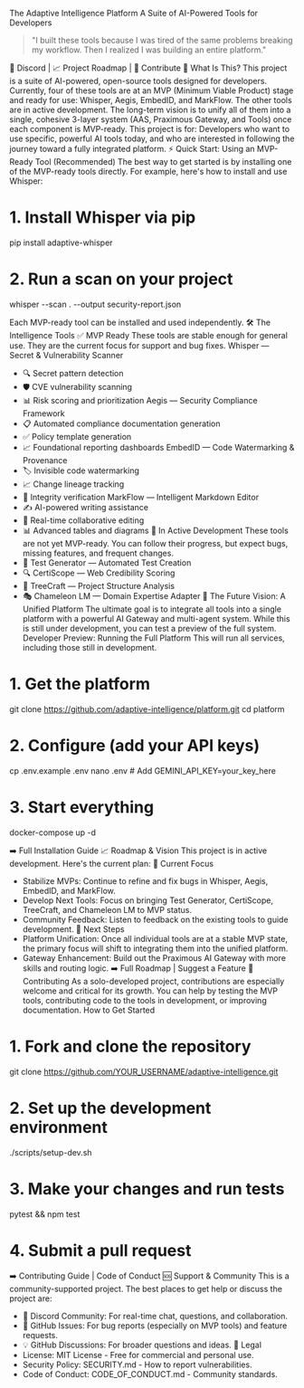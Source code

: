 The Adaptive Intelligence Platform
A Suite of AI-Powered Tools for Developers
> "I built these tools because I was tired of the same problems breaking my workflow. Then I realized I was building an entire platform."
> 
💬 Discord | 📈 Project Roadmap | 🤝 Contribute
🎯 What Is This?
This project is a suite of AI-powered, open-source tools designed for developers. Currently, four of these tools are at an MVP (Minimum Viable Product) stage and ready for use: Whisper, Aegis, EmbedID, and MarkFlow.
The other tools are in active development. The long-term vision is to unify all of them into a single, cohesive 3-layer system (AAS, Praximous Gateway, and Tools) once each component is MVP-ready.
This project is for: Developers who want to use specific, powerful AI tools today, and who are interested in following the journey toward a fully integrated platform.
⚡ Quick Start: Using an MVP-Ready Tool (Recommended)
The best way to get started is by installing one of the MVP-ready tools directly. For example, here's how to install and use Whisper:
# 1. Install Whisper via pip
pip install adaptive-whisper

# 2. Run a scan on your project
whisper --scan . --output security-report.json

Each MVP-ready tool can be installed and used independently.
🛠️ The Intelligence Tools
✅ MVP Ready
These tools are stable enough for general use. They are the current focus for support and bug fixes.
Whisper — Secret & Vulnerability Scanner
 * 🔍 Secret pattern detection
 * 🛡️ CVE vulnerability scanning
 * 📊 Risk scoring and prioritization
Aegis — Security Compliance Framework
 * 📋 Automated compliance documentation generation
 * ✅ Policy template generation
 * 📈 Foundational reporting dashboards
EmbedID — Code Watermarking & Provenance
 * 🏷️ Invisible code watermarking
 * 📈 Change lineage tracking
 * 🔐 Integrity verification
MarkFlow — Intelligent Markdown Editor
 * ✍️ AI-powered writing assistance
 * 👥 Real-time collaborative editing
 * 📊 Advanced tables and diagrams
🚧 In Active Development
These tools are not yet MVP-ready. You can follow their progress, but expect bugs, missing features, and frequent changes.
 * 🧪 Test Generator — Automated Test Creation
 * 🔍 CertiScope — Web Credibility Scoring
 * 🌳 TreeCraft — Project Structure Analysis
 * 🎭 Chameleon LM — Domain Expertise Adapter
🚀 The Future Vision: A Unified Platform
The ultimate goal is to integrate all tools into a single platform with a powerful AI Gateway and multi-agent system. While this is still under development, you can test a preview of the full system.
Developer Preview: Running the Full Platform
This will run all services, including those still in development.
# 1. Get the platform
git clone https://github.com/adaptive-intelligence/platform.git
cd platform

# 2. Configure (add your API keys)
cp .env.example .env
nano .env  # Add GEMINI_API_KEY=your_key_here

# 3. Start everything
docker-compose up -d

➡️ Full Installation Guide
📈 Roadmap & Vision
This project is in active development. Here's the current plan:
🎯 Current Focus
 * Stabilize MVPs: Continue to refine and fix bugs in Whisper, Aegis, EmbedID, and MarkFlow.
 * Develop Next Tools: Focus on bringing Test Generator, CertiScope, TreeCraft, and Chameleon LM to MVP status.
 * Community Feedback: Listen to feedback on the existing tools to guide development.
🚀 Next Steps
 * Platform Unification: Once all individual tools are at a stable MVP state, the primary focus will shift to integrating them into the unified platform.
 * Gateway Enhancement: Build out the Praximous AI Gateway with more skills and routing logic.
➡️ Full Roadmap | Suggest a Feature
🤝 Contributing
As a solo-developed project, contributions are especially welcome and critical for its growth. You can help by testing the MVP tools, contributing code to the tools in development, or improving documentation.
How to Get Started
# 1. Fork and clone the repository
git clone https://github.com/YOUR_USERNAME/adaptive-intelligence.git

# 2. Set up the development environment
./scripts/setup-dev.sh

# 3. Make your changes and run tests
pytest && npm test

# 4. Submit a pull request

➡️ Contributing Guide | Code of Conduct
🆘 Support & Community
This is a community-supported project. The best places to get help or discuss the project are:
 * 💬 Discord Community: For real-time chat, questions, and collaboration.
 * 🐛 GitHub Issues: For bug reports (especially on MVP tools) and feature requests.
 * 💡 GitHub Discussions: For broader questions and ideas.
📄 Legal
 * License: MIT License - Free for commercial and personal use.
 * Security Policy: SECURITY.md - How to report vulnerabilities.
 * Code of Conduct: CODE_OF_CONDUCT.md - Community standards.

